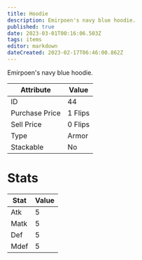 ```yaml
---
title: Hoodie
description: Emirpoen's navy blue hoodie.
published: true
date: 2023-03-01T00:16:06.503Z
tags: items
editor: markdown
dateCreated: 2023-02-17T06:46:00.862Z
---
```


Emirpoen's navy blue hoodie.

|Attribute|Value|
|-|-|
|ID|44|
|Purchase Price|1 Flips|
|Sell Price|0 Flips|
|Type|Armor|
|Stackable|No|

# Stats
|Stat|Value|
|-|-|
|Atk|5|
|Matk|5|
|Def|5|
|Mdef|5|
